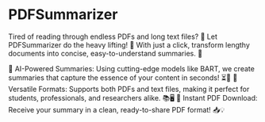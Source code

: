 # PDFSummarizer
Tired of reading through endless PDFs and long text files? 🤯 Let PDFSummarizer do the heavy lifting! 💼 With just a click, transform lengthy documents into concise, easy-to-understand summaries. 🌟

🔹 AI-Powered Summaries: Using cutting-edge models like BART, we create summaries that capture the essence of your content in seconds! ⏳💬
🔹 Versatile Formats: Supports both PDFs and text files, making it perfect for students, professionals, and researchers alike. 📚🖥️
🔹 Instant PDF Download: Receive your summary in a clean, ready-to-share PDF format! 📥💡

